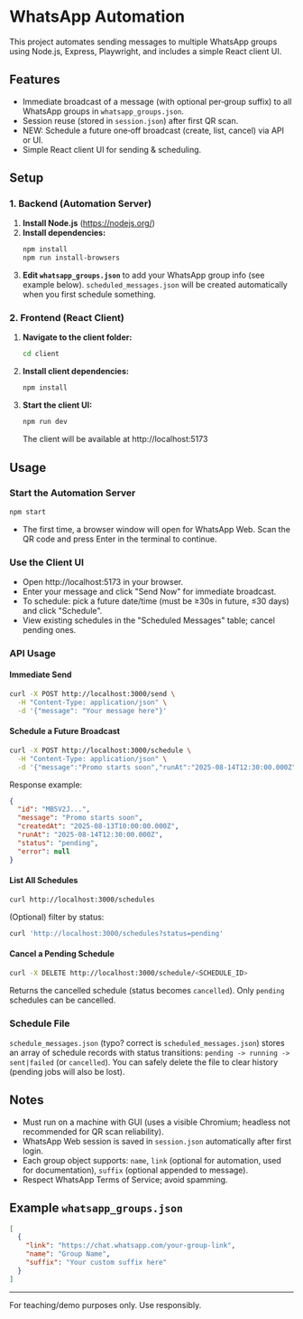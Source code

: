 # WhatsApp Automation

This project automates sending messages to multiple WhatsApp groups using Node.js, Express, Playwright, and includes a simple React client UI.

## Features

- Immediate broadcast of a message (with optional per‑group suffix) to all WhatsApp groups in `whatsapp_groups.json`.
- Session reuse (stored in `session.json`) after first QR scan.
- NEW: Schedule a future one‑off broadcast (create, list, cancel) via API or UI.
- Simple React client UI for sending & scheduling.

## Setup

### 1. Backend (Automation Server)

1. **Install Node.js** (https://nodejs.org/)
2. **Install dependencies:**
   ```sh
   npm install
   npm run install-browsers
   ```
3. **Edit `whatsapp_groups.json`** to add your WhatsApp group info (see example below). `scheduled_messages.json` will be created automatically when you first schedule something.

### 2. Frontend (React Client)

1. **Navigate to the client folder:**
   ```sh
   cd client
   ```
2. **Install client dependencies:**
   ```sh
   npm install
   ```
3. **Start the client UI:**
   ```sh
   npm run dev
   ```
   The client will be available at http://localhost:5173

## Usage

### Start the Automation Server

```sh
npm start
```

- The first time, a browser window will open for WhatsApp Web. Scan the QR code and press Enter in the terminal to continue.

### Use the Client UI

- Open http://localhost:5173 in your browser.
- Enter your message and click "Send Now" for immediate broadcast.
- To schedule: pick a future date/time (must be ≥30s in future, ≤30 days) and click "Schedule".
- View existing schedules in the "Scheduled Messages" table; cancel pending ones.

### API Usage

#### Immediate Send

```sh
curl -X POST http://localhost:3000/send \
  -H "Content-Type: application/json" \
  -d '{"message": "Your message here"}'
```

#### Schedule a Future Broadcast

```sh
curl -X POST http://localhost:3000/schedule \
  -H "Content-Type: application/json" \
  -d '{"message":"Promo starts soon","runAt":"2025-08-14T12:30:00.000Z"}'
```

Response example:

```json
{
  "id": "MB5V2J...",
  "message": "Promo starts soon",
  "createdAt": "2025-08-13T10:00:00.000Z",
  "runAt": "2025-08-14T12:30:00.000Z",
  "status": "pending",
  "error": null
}
```

#### List All Schedules

```sh
curl http://localhost:3000/schedules
```

(Optional) filter by status:

```sh
curl 'http://localhost:3000/schedules?status=pending'
```

#### Cancel a Pending Schedule

```sh
curl -X DELETE http://localhost:3000/schedule/<SCHEDULE_ID>
```

Returns the cancelled schedule (status becomes `cancelled`). Only `pending` schedules can be cancelled.

### Schedule File

`schedule_messages.json` (typo? correct is `scheduled_messages.json`) stores an array of schedule records with status transitions: `pending -> running -> sent|failed` (or `cancelled`). You can safely delete the file to clear history (pending jobs will also be lost).

## Notes

- Must run on a machine with GUI (uses a visible Chromium; headless not recommended for QR scan reliability).
- WhatsApp Web session is saved in `session.json` automatically after first login.
- Each group object supports: `name`, `link` (optional for automation, used for documentation), `suffix` (optional appended to message).
- Respect WhatsApp Terms of Service; avoid spamming.

## Example `whatsapp_groups.json`

```json
[
  {
    "link": "https://chat.whatsapp.com/your-group-link",
    "name": "Group Name",
    "suffix": "Your custom suffix here"
  }
]
```

---

For teaching/demo purposes only. Use responsibly.
